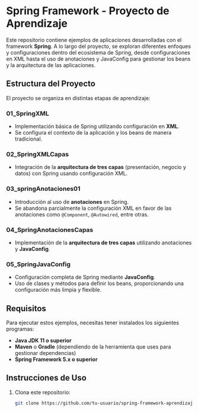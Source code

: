# Spring Framework - Proyecto de Aprendizaje

Este repositorio contiene ejemplos de aplicaciones desarrolladas con el framework **Spring**. A lo largo del proyecto, se exploran diferentes enfoques y configuraciones dentro del ecosistema de Spring, desde configuraciones en XML hasta el uso de anotaciones y JavaConfig para gestionar los beans y la arquitectura de las aplicaciones.

## Estructura del Proyecto

El proyecto se organiza en distintas etapas de aprendizaje:

### 01_SpringXML
- Implementación básica de Spring utilizando configuración en **XML**.
- Se configura el contexto de la aplicación y los beans de manera tradicional.
  
### 02_SpringXMLCapas
- Integración de la **arquitectura de tres capas** (presentación, negocio y datos) con Spring usando configuración XML.
  
### 03_springAnotaciones01
- Introducción al uso de **anotaciones** en Spring.
- Se abandona parcialmente la configuración XML en favor de las anotaciones como `@Component`, `@Autowired`, entre otras.
  
### 04_SpringAnotacionesCapas
- Implementación de la **arquitectura de tres capas** utilizando anotaciones y **JavaConfig**.
  
### 05_SpringJavaConfig
- Configuración completa de Spring mediante **JavaConfig**.
- Uso de clases y métodos para definir los beans, proporcionando una configuración más limpia y flexible.

## Requisitos

Para ejecutar estos ejemplos, necesitas tener instalados los siguientes programas:

- **Java JDK 11 o superior**
- **Maven** o **Gradle** (dependiendo de la herramienta que uses para gestionar dependencias)
- **Spring Framework 5.x o superior**

## Instrucciones de Uso

1. Clona este repositorio:
   ```bash
   git clone https://github.com/tu-usuario/spring-framework-aprendizaje.git
